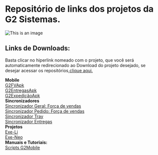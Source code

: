 # Repositório de links dos projetos da G2 Sistemas.
![This is an image](http://cloud47.p80.com.br:8080/g2mob/resources/img/g2-logo.png)

## Links de Downloads:<br/>
Basta clicar no hiperlink nomeado com o projeto, que você será automaticamente redirecionado ao Download do projeto desejado, se desejar acessar os repositórios,<a href="url">clique aqui.</a><br/>

**Mobile**<br/>
<a href="url">G2FVApk</a><br/>
<a href="url">G2EntregasApk</a><br/>
<a href="url">G2ExpediçãoApk</a><br/>
**Sincronizadores**<br/>
<a href="url">Sincronizador Geral: Força de vendas</a><br/>
<a href="url">Sincronizador Pedido: Força de vendas</a><br/>
<a href="url">Sincronizador Tray</a><br/>
<a href="url">Sincronizador Entregas</a><br/>
**Projetos**<br/>
<a href="url">Exe-Li</a><br/>
<a href="url">Exe-Neo</a><br/>
**Manuais e Tutoriais:**<br/>
<a href="url">Scripts G2Mobile</a><br/>

